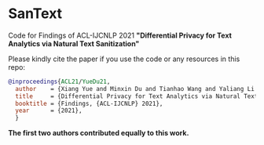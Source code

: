 # SanText
Code for Findings of ACL-IJCNLP 2021 **"Differential Privacy for Text Analytics via Natural Text Sanitization"**

Please kindly cite the paper if you use the code or any resources in this repo:
```bib
@inproceedings{ACL21/YueDu21,
  author    = {Xiang Yue and Minxin Du and Tianhao Wang and Yaliang Li and Huan Sun and Sherman S. M. Chow},
  title     = {Differential Privacy for Text Analytics via Natural Text Sanitization},
  booktitle = {Findings, {ACL-IJCNLP} 2021},
  year      = {2021},
  }
```
**The first two authors contributed equally to this work.**

